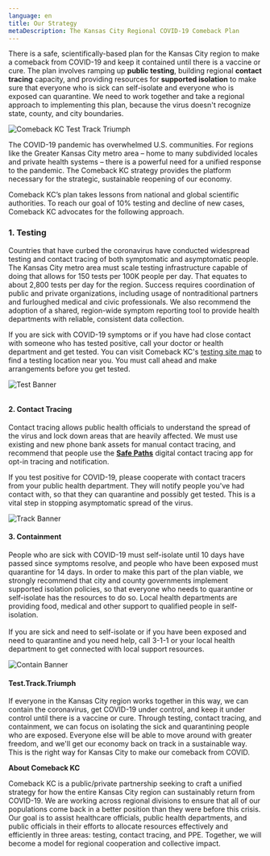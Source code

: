```yaml
---
language: en
title: Our Strategy
metaDescription: The Kansas City Regional COVID-19 Comeback Plan
---
```

There is a safe, scientifically-based plan for the Kansas City region to make a comeback from COVID-19 and keep it contained until there is a vaccine or cure. The plan involves ramping up **public testing**, building regional **contact tracing** capacity, and providing resources for **supported isolation** to make sure that everyone who is sick can self-isolate and everyone who is exposed can quarantine. We need to work together and take a regional approach to implementing this plan, because the virus doesn't recognize state, county, and city boundaries.

![Comeback KC Test Track Triumph](/uploads/comeback-social-accounts.png "Comeback KC Test Track Triumph")

<p>The COVID-19 pandemic has overwhelmed U.S. communities. For regions like the Greater Kansas City metro area – home to many subdivided locales and private health systems – there is a powerful need for a unified response to the pandemic. The Comeback KC strategy provides the platform necessary for the strategic, sustainable reopening of our economy.

Comeback KC’s plan takes lessons from national and global scientific authorities. To reach our goal of 10% testing and decline of new cases, Comeback KC advocates for the following approach.

### **1. Testing**

Countries that have curbed the coronavirus have conducted widespread testing and contact tracing of both symptomatic and asymptomatic people. The Kansas City metro area must scale testing infrastructure capable of doing that allows for 150 tests per 100K people per day. That equates to about 2,800 tests per day for the region. Success requires coordination of public and private organizations, including usage of nontraditional partners and furloughed medical and civic professionals. We also recommend the adoption of a shared, region-wide symptom reporting tool to provide health departments with reliable, consistent data collection.

If you are sick with COVID-19 symptoms or if you have had close contact with someone who has tested positive, call your doctor or health department and get tested. You can visit Comeback KC's [testing site map](https://www.comebackkc.com/kc-covid-testing-locations/) to find a testing location near you. You must call ahead and make arrangements before you get tested.

![Test Banner](/uploads/test_banner.png "Test Banner")

###### **<p>**

#### **2. Contact Tracing**

Contact tracing allows public health officials to understand the spread of the virus and lock down areas that are heavily affected. We must use existing and new phone bank assets for manual contact tracing, and recommend that people use the **[Safe Paths](https://covidsafepaths.org/)** digital contact tracing app for opt-in tracing and notification.

If you test positive for COVID-19, please cooperate with contact tracers from your public health department. They will notify people you've had contact with, so that they can quarantine and possibly get tested. This is a vital step in stopping asymptomatic spread of the virus.

![Track Banner](/uploads/track_banner.png "Track Banner")

#### **<p>**

#### **3. Containment**

People who are sick with COVID-19 must self-isolate until 10 days have passed since symptoms resolve, and people who have been exposed must quarantine for 14 days. In order to make this part of the plan viable, we strongly recommend that city and county governments implement supported isolation policies, so that everyone who needs to quarantine or self-isolate has the resources to do so. Local health departments are providing food, medical and other support to qualified people in self-isolation. \
\
If you are sick and need to self-isolate or if you have been exposed and need to quarantine and you need help, call 3-1-1 or your local health department to get connected with local support resources.

![Contain Banner](/uploads/contain_banner.png "Contain Banner")

#### **<p>**

#### **Test.Track.Triumph**

If everyone in the Kansas City region works together in this way, we can contain the coronavirus, get COVID-19 under control, and keep it under control until there is a vaccine or cure. Through testing, contact tracing, and containment, we can focus on isolating the sick and quarantining people who are exposed. Everyone else will be able to move around with greater freedom, and we'll get our economy back on track in a sustainable way. This is the right way for Kansas City to make our comeback from COVID.

**About Comeback KC**

Comeback KC is a public/private partnership seeking to craft a unified strategy for how the entire Kansas City region can sustainably return from COVID-19. We are working across regional divisions to ensure that all of our populations come back in a better position than they were before this crisis. Our goal is to assist healthcare officials, public health departments, and public officials in their efforts to allocate resources effectively and efficiently in three areas: testing, contact tracing, and PPE. Together, we will become a model for regional cooperation and collective impact.